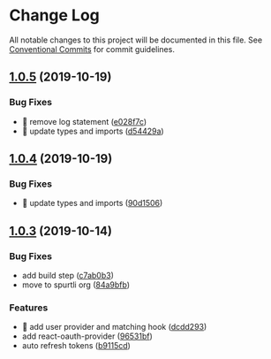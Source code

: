 # Change Log

All notable changes to this project will be documented in this file.
See [Conventional Commits](https://conventionalcommits.org) for commit guidelines.

## [1.0.5](https://github.com/spurtli/thermomix/compare/@spurtli/react-oauth-provider@1.0.3...@spurtli/react-oauth-provider@1.0.5) (2019-10-19)


### Bug Fixes

* 🐛 remove log statement ([e028f7c](https://github.com/spurtli/thermomix/commit/e028f7cfd99b48c8353e48bdb106993bc02589d4))
* 🐛 update types and imports ([d54429a](https://github.com/spurtli/thermomix/commit/d54429a824c96775b8b82483ce68be91ed166099))





## [1.0.4](https://github.com/spurtli/thermomix/compare/@spurtli/react-oauth-provider@1.0.3...@spurtli/react-oauth-provider@1.0.4) (2019-10-19)


### Bug Fixes

* 🐛 update types and imports ([90d1506](https://github.com/spurtli/thermomix/commit/90d15069a9c00b633a59643f3c67ef2dc7dff052))





## [1.0.3](https://github.com/spurtli/thermomix/compare/@spurtli/react-oauth-provider@1.0.3...@spurtli/react-oauth-provider@1.0.3) (2019-10-14)


### Bug Fixes

* add build step ([c7ab0b3](https://github.com/spurtli/thermomix/commit/c7ab0b361a27366cbab802278336656f4be9994a))
* move to spurtli org ([84a9bfb](https://github.com/spurtli/thermomix/commit/84a9bfbd45f6d9fb65b0df73d0216ca952e92c49))


### Features

* 🎸 add user provider and matching hook ([dcdd293](https://github.com/spurtli/thermomix/commit/dcdd293c7440886370c11e54807eeba9b2c38f93))
* add react-oauth-provider ([96531bf](https://github.com/spurtli/thermomix/commit/96531bf4247a00978c8ffa36bc15b7ffe1dcba74))
* auto refresh tokens ([b9115cd](https://github.com/spurtli/thermomix/commit/b9115cdb546f046e0fe579d2996d39823cb5f98e))
